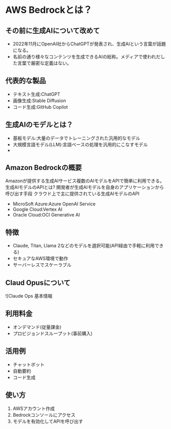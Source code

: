 # AWS Bedrockとは？

## その前に生成AIについて改めて
- 2022年11月にOpenAI社からChatGPTが発表され、生成AIという言葉が話題になる。
- 名前の通り様々なコンテンツを生成できるAIの総称。メディアで使われだした言葉で厳密な定義はない。

## 代表的な製品
- テキスト生成:ChatGPT
- 画像生成:Stable Diffusion
- コード生成:GitHub Copilot

## 生成AIのモデルとは？
- 基板モデル:大量のデータでトレーニングされた汎用的なモデル
- 大規模言語モデル(LLM):言語ベースの処理を汎用的にこなすモデル
- 
## Amazon Bedrockの概要
Amazonが提供する生成AIサービス複数のAIモデルをAPIで簡単に利用できる。
生成AIモデルのAPIとは?
開発者が生成AIモデルを自身のアプリケーションから呼び出す手段
クラウド上で主に提供されている生成AIモデルのAPI
- MicroSoft Azure:Azure OpenAI Service
- Google Cloud:Vertex AI
- Oracle Cloud:OCI Generative AI

## 特徴
- Claude, Titan, Llama 2などのモデルを選択可能(API経由で手軽に利用できる)
- セキュアなAWS環境で動作
- サーバーレスでスケーラブル

## Claud Opusについて
![Claude Ops 基本情報

## 利用料金
- オンデマンド(従量課金)
- プロビジョンドスループット(事前購入)

## 活用例
- チャットボット
- 自動要約
- コード生成

## 使い方
1. AWSアカウント作成
2. Bedrockコンソールにアクセス
3. モデルを有効化してAPIを呼び出す
